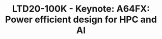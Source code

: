 ---
categories:
- ltd20
description: '<strong>To join this session live please go to:</strong><br><ul><li>YouTube:
  <a data-saferedirecturl="https://www.google.com/url?q=https://youtu.be/PFQdsAoxQjo&source=gmail&ust=1584481372166000&usg=AFQjCNEaHD7pbM7zG_P6qVfLUp1t25kjHQ"
  href="https://youtu.be/PFQdsAoxQjo" target="_blank">https://youtu.be/PFQdsAoxQjo</a></li><li>Zoom:
  <a data-saferedirecturl="https://www.google.com/url?q=https://zoom.us/j/979251096?pwd%3Dd1VOZVF3TDVGaW1BYXVNeUl3WDk5QT09&source=gmail&ust=1584481372167000&usg=AFQjCNEbwp1MgK5ehMTqiYrSaWesNvUPgw"
  href="https://zoom.us/j/979251096?pwd=d1VOZVF3TDVGaW1BYXVNeUl3WDk5QT09" target="_blank">https://zoom.us/j/979251096?pwd=d1VOZVF3TDVGaW1BYXVNeUl3WDk5QT09</a></li></ul><br>Description:
  <br>Fujitsu developed the A64FX processor that is optimized for HPC (High Performance
  Computing) and the AI(Artificial Intelligence).<br>A64FX is used in Fugaku supercomputer
  which is a massively parallel supercomputer and a successor to K-computer.<br>A64FX
  is based on&nbsp;Fujitsu&nbsp;microarchitecture, as used in our SPARC64 and mainframe
  processor development.<br>It provides the worlds top-class flops/watt, computing
  performance and memory bandwidth. A64FX Prototype took 1st place in the&nbsp;Green500
  November 2019.<br>To achieve high performance and low power consumption in a wide
  range of actual applications, we collaboratively work with RIKEN&nbsp;(co-design).<br>For
  ISA (Instruction Set Architecture),&nbsp;Fujitsu&nbsp;chose to adopt the Armv8-A
  with SVE (Scalable Vector Extension) to best position&nbsp;the Fugaku to utilize
  and contribute to a broader user base.<br>Fujitsu&nbsp;has collaborated with Arm
  as a lead partner and contributed to the development of SVE of the HPC and AI extension
  for the&nbsp;Armv8-A.<br>I would explain the processor features from the standpoint
  of microarchitecture and ISA.'
image:
  featured: 'true'
  path: /assets/images/featured-images/san19/LTD20-100K.png
session_id: LTD20-100K
session_room: Track 1 [Tuesday]
session_slot:
  end_time: '2020-03-24 09:25:00'
  start_time: '2020-03-24 09:00:00'
session_speakers:
- speaker_bio: Takekazu Tabata is an engineer at Fujitsu. His research interests include
    microprocessor design. Especially, he is in charge of &nbsp;high-performance core
    microarchitecture design and instruction set architecture.
  speaker_company: Fujitsu Limited
  speaker_image: /assets/images/speakers/san19/takekazu-tabata.jpg
  speaker_location: ''
  speaker_name: Takekazu Tabata
  speaker_position: Staff engineer
  speaker_url: ''
  speaker_username: tabata.takekazu
session_track: HPC
tag: session
tags: HPC
title: 'LTD20-100K - Keynote: A64FX: Power efficient design for HPC and AI'
---